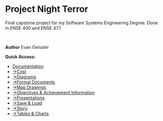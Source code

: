 # Project Night Terror
Final capstone project for my Software Systems Engineering Degree. Done in ENSE 400 and ENSE 477.

<br/>

**Author** Evan Geissler

**Quick Access:**
* [Documentation](./Documentation/)
* [->Cost](./Documentation/Costs)
* [->Diagrams](./Documentation/Diagrams)
* [->Formal Documents](./Documentation/Formal%20Documents%20(To%20Hand%20In))
* [->Map Drawings](./Documentation/Map%20Drawings)
* [->Objectives & Achievement Information](./Documentation/Objectives,%20Achievements,%20etc.)
* [->Presentations](./Documentation/Presentations)
* [->Save & Load](./Documentation/Save%20&%20Load)
* [->Story](./Documentation/Story)
* [->Tables & Charts](./Documentation/Tables%20&%20Charts)



